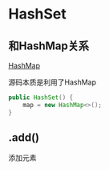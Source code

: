 # HashSet

## 和HashMap关系
[HashMap](HashMap_HashTable_Dictionary.md)

源码本质是利用了HashMap
```java
public HashSet() {
    map = new HashMap<>();
}
```

## .add()
添加元素